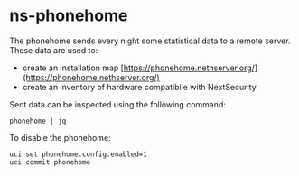 # ns-phonehome

The phonehome sends every night some statistical data to a remote server.
These data are used to:
- create an installation map [https://phonehome.nethserver.org/](https://phonehome.nethserver.org/)
- create an inventory of hardware compatibile with NextSecurity

Sent data can be inspected using the following command:
```
phonehome | jq
```

To disable the phonehome:
```
uci set phonehome.config.enabled=1
uci commit phonehome
```
